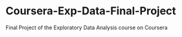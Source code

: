# Coursera-Exp-Data-Final-Project
Final Project of the Exploratory Data Analysis course on Coursera
